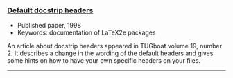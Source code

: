 
### [Default docstrip headers]({{site.baseurl}}/publications/1998-FMi-TUB-docstrip-header.pdf)

+ Published paper, 1998
+ Keywords: documentation of LaTeX2e packages

An article about docstrip headers appeared in TUGboat volume 19,
number 2. It describes a change in the wording of the default headers
and gives some hints on how to have your own specific headers on your
files.

***


